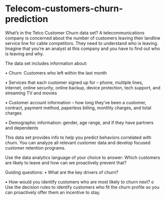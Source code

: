 # Telecom-customers-churn-prediction

What’s in the Telco Customer Churn data set? A telecommunications company is concerned about the number of customers leaving their landline service line for cable competitors. They need to understand who is leaving. Imagine that you’re an analyst at this company and you have to find out who is leaving and why.  

 
The data set includes information about:

• Churn: Customers who left within the last month  

• Services that each customer signed up for – phone, multiple lines, internet, online security, online backup, device protection, tech support, and streaming TV and movies  

• Customer account information – how long they’ve been a customer, contract, payment method, paperless billing, monthly charges, and total charges 

• Demographic information: gender, age range, and if they have partners and dependents 

 
This data set provides info to help you predict behaviors correlated with churn. You can analyze all relevant customer data and develop focused customer retention programs. 

 Use the data analytics language of your choice to answer: 
Which customers are likely to leave and how can we proactively prevent that? 
 
Guiding questions: 
• What are the key drivers of churn?  

• How would you identify customers who are most likely to churn next? o Use the decision rules to identify customers who fit the churn profile so you can proactively offer them an incentive to stay. 
